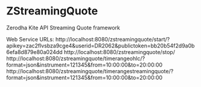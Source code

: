# ZStreamingQuote
Zerodha Kite API Streaming Quote framework

Web Service URLs:
http://localhost:8080/zstreamingquote/start/?apikey=zac2flvsbza9cge4&userid=DR2062&publictoken=bb20b54f2d9a0b6efa8d879e80a024dd
http://localhost:8080/zstreamingquote/stop/
http://localhost:8080/zstreamingquote/timerangeohlc/?format=json&instrument=121345&from=10:00:00&to=20:00:00
http://localhost:8080/zstreamingquote/timerangestreamingquote/?format=json&instrument=121345&from=10:00:00&to=20:00:00
